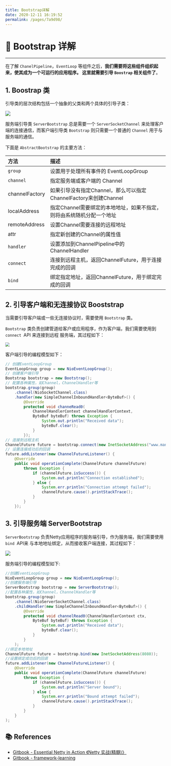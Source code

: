 ```yaml
---
title: Bootstrap详解
date: 2020-12-11 16:19:52
permalink: /pages/7a9d98/
---
```

# 🎹 Bootstrap 详解

---

在了解 `ChanelPipeline`，`EventLoop` 等组件之后，**我们需要将这些组件组织起来，使其成为一个可运行的应用程序。 这里就需要引导 `Boostrap` 相关组件了**。

## 1. Boostrap 类

引导类的层次结构包括一个抽象的父类和两个具体的引导子类：

![](https://cs-wiki.oss-cn-shanghai.aliyuncs.com/img/20201214105854.png)

服务端引导类 `ServerBootstrap` 总是需要一个 `ServerSocketChannel` 来处理客户端的连接通信，而客户端引导类  `Bootstrap` 则只需要一个普通的 `Channel` 用于与服务端的通信。

下面是 `AbstractBootstrap` 的主要方法：

| 方法           | 描述                                                         |
| :------------- | :----------------------------------------------------------- |
| `group`        | 设置用于处理所有事件的 EventLoopGroup                        |
| `channel`      | 指定服务端或客户端的 Channel                                 |
| channelFactory | 如果引导没有指定Channel，那么可以指定ChannelFactory来创建Channel |
| localAddress   | 指定Channel需要绑定的本地地址，如果不指定，则将由系统随机分配一个地址 |
| remoteAddress  | 设置Channel需要连接的远程地址                                |
| attr           | 指定新创建的Channel的属性值                                  |
| `handler`      | 设置添加到ChannelPipeline中的ChannelHandler                  |
| `connect`      | 连接到远程主机，返回ChannelFuture，用于连接完成的回调        |
| `bind`         | 绑定指定地址，返回ChannelFuture，用于绑定完成的回调          |

## 2. 引导客户端和无连接协议 Booststrap

当需要引导客户端或一些无连接协议时，需要使用 `Bootstrap` 类。

`Bootstrap` 类负责创建管道给客户或应用程序，作为客户端，我们需要使用到 `connect `API 来连接到远程 服务端，其过程如下：

<img src="https://cs-wiki.oss-cn-shanghai.aliyuncs.com/img/20201214110334.png" style="zoom: 80%;" />

客户端引导的编程模型如下：

```java
// 创建EventLoopGroup
EventLoopGroup group = new NioEventLoopGroup();
// 创建客户端引导
Bootstrap bootstrap = new Bootstrap();
// 配置各种属性，如Channel，ChannelHandler等 
bootstrap.group(group) 
    .channel(NioSocketChannel.class)
    .handler(new SimpleChannelInboundHandler<ByteBuf>() { 
        @Override
        protected void channeRead0(
            ChannelHandlerContext channelHandlerContext,
            ByteBuf byteBuf) throws Exception {
                System.out.println("Received data");
                byteBuf.clear();
            }
        });
// 连接到远程主机
ChannelFuture future = bootstrap.connect(new InetSocketAddress("www.manning.com", 80)); 
// 设置连接成功后的回调
future.addListener(new ChannelFutureListener() {
    @Override
    public void operationComplete(ChannelFuture channelFuture)
        throws Exception {
            if (channelFuture.isSuccess()) {
                System.out.println("Connection established");
            } else {
                System.err.println("Connection attempt failed");
                channelFuture.cause().printStackTrace();
            }
        }
    });
```

## 3. 引导服务端 ServerBootstrap

`ServerBootstrap` 负责Netty应用程序的服务端引导，作为服务端，我们需要使用 `bind `API来 与本地地址绑定，从而接收客户端连接，其过程如下：

![](https://cs-wiki.oss-cn-shanghai.aliyuncs.com/img/20201214110906.png)

服务端引导的编程模型如下:

```java
//创建EventLoopGroup
NioEventLoopGroup group = new NioEventLoopGroup();
//创建服务端引导
ServerBootstrap bootstrap = new ServerBootstrap();
//配置各种属性，如Channel，ChannelHandler等 
bootstrap.group(group)
    .channel(NioServerSocketChannel.class) 
    .childHandler(new SimpleChannelInboundHandler<ByteBuf>() {
        @Override
        protected void channelRead0(ChannelHandlerContext ctx,
            ByteBuf byteBuf) throws Exception {
                System.out.println("Received data");
                byteBuf.clear();
            }
        }
    );
//绑定本地地址
ChannelFuture future = bootstrap.bind(new InetSocketAddress(8080));
//设置绑定成功后的回调
future.addListener(new ChannelFutureListener() {
    @Override
    public void operationComplete(ChannelFuture channelFuture)
        throws Exception {
            if (channelFuture.isSuccess()) {
                System.out.println("Server bound");
            } else {
                System.err.println("Bound attempt failed");
                channelFuture.cause().printStackTrace();
            }
        }
    }
);
```

## 📚 References

- [Gitbook - Essential Netty in Action 《Netty 实战(精髓)》](https://waylau.com/essential-netty-in-action/GETTING%20STARTED/A%20Closer%20Look%20at%20ChannelHandlers.html)
- [Gitbook - framework-learning](https://qsjzwithguang19forever.gitee.io/framework-learning/gitbook_doc/netty-learning/ByteBuf%E5%AE%B9%E5%99%A8.html)